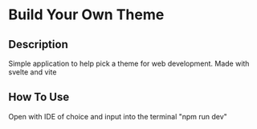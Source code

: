 # Build Your Own Theme

## Description

Simple application to help pick a theme for web development. Made with svelte and vite

## How To Use

Open with IDE of choice and input into the terminal "npm run dev"
